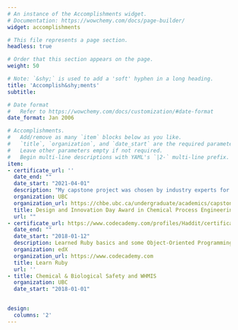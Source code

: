 ```yaml
---
# An instance of the Accomplishments widget.
# Documentation: https://wowchemy.com/docs/page-builder/
widget: accomplishments

# This file represents a page section.
headless: true

# Order that this section appears on the page.
weight: 50

# Note: `&shy;` is used to add a 'soft' hyphen in a long heading.
title: 'Accomplish&shy;ments'
subtitle:

# Date format
#   Refer to https://wowchemy.com/docs/customization/#date-format
date_format: Jan 2006

# Accomplishments.
#   Add/remove as many `item` blocks below as you like.
#   `title`, `organization`, and `date_start` are the required parameters.
#   Leave other parameters empty if not required.
#   Begin multi-line descriptions with YAML's `|2-` multi-line prefix.
item:
- certificate_url: ''
  date_end: ""
  date_start: "2021-04-01"
  description: "My capstone project was chosen by industry experts for its rigor and depth. I will be uploading a more in-depth discussion to my projects page, so check that out!"
  organization: UBC
  organization_url: https://chbe.ubc.ca/undergraduate/academics/capstone-design/
  title: Design and Innovation Day Award in Chemical Process Engineering
  url: ""
- certificate_url: https://www.codecademy.com/profiles/Haddit/certificates/1c05e0382bc5681c824c4cbe85c126fd
  date_end: ""
  date_start: "2018-01-12"
  description: Learned Ruby basics and some Object-Oriented Programming on Codecademy.
  organization: edX
  organization_url: https://www.codecademy.com
  title: Learn Ruby
  url: ''
- title: Chemical & Biological Safety and WHMIS
  organization: UBC
  date_start: "2018-01-01"
  

design:
  columns: '2' 
---
```

